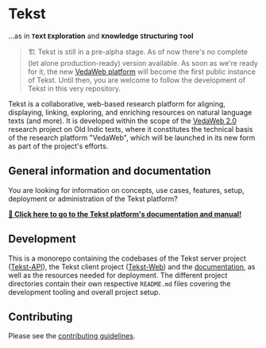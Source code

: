 <!-- <img width="72" height="72" align="right" style="position: absolute;  top: 0; right: 0; padding: 12px;" src="assets/logo.png" alt="Tekst logo"/> -->

# Tekst <!-- omit in toc -->

...as in **`T`ext `E`xploration** and **`K`nowledge `S`tructuring `T`ool**

> 🏗 Tekst is still in a pre-alpha stage. As of now there's no complete (let alone production-ready) version available.
> As soon as we're ready for it, the new [VedaWeb platform](https://vedaweb.uni-koeln.de/rigveda) will become the first public instance of Tekst. Until then, you are welcome to follow the development of Tekst in this very repository.

Tekst is a collaborative, web-based research platform for aligning, displaying, linking, exploring, and enriching resources on natural language texts (and more). It is developed within the scope of the [VedaWeb 2.0](https://vedaweb.uni-koeln.de/) research project on Old Indic texts, where it constitutes the technical basis of the research platform "VedaWeb", which will be launched in its new form as part of the project's efforts.


## General information and documentation

You are looking for information on concepts, use cases, features, setup, deployment or administration of the  Tekst platform?

**[📖 Click here to go to the Tekst platform's documentation and manual!](https://vedawebproject.github.io/Tekst)**


## Development

This is a monorepo containing the codebases of the Tekst server project ([Tekst-API](Tekst-API)), the Tekst client project ([Tekst-Web](Tekst-Web)) and the [documentation](https://vedawebproject.github.io/Tekst), as well as the resources needed for deployment. The different project directories contain their own respective `README.md` files covering the development tooling and overall project setup.


## Contributing

Please see the [contributing guidelines](CONTRIBUTING.md).
